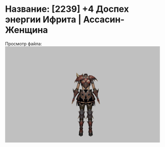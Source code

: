 # Название: [2239] +4 Доспех энергии Ифрита | Ассасин-Женщина

Просмотр файла:
![p070020.png](p070020.png)